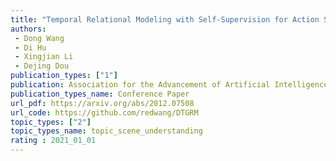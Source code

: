 ```yaml
---  
title: "Temporal Relational Modeling with Self-Supervision for Action Segmentation"  
authors:  
 - Dong Wang  
 - Di Hu
 - Xingjian Li  
 - Dejing Dou 
publication_types: ["1"]  
publication: Association for the Advancement of Artificial Intelligence(AAAI) 2021   
publication_types_name: Conference Paper  
url_pdf: https://arxiv.org/abs/2012.07508  
url_code: https://github.com/redwang/DTGRM  
topic_types: ["2"]
topic_types_name: topic_scene_understanding
rating : 2021_01_01
---  
```

